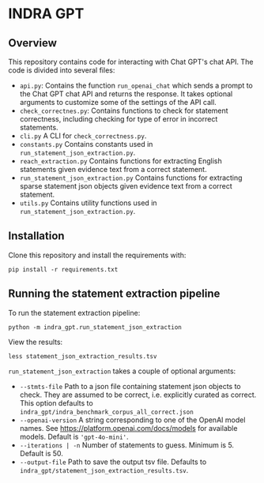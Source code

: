 # INDRA GPT

## Overview

This repository contains code for interacting with Chat GPT's chat API. The code is 
divided into several files:

- `api.py`: Contains the function `run_openai_chat` which sends a prompt to the Chat GPT
  chat API and returns the response. It takes optional arguments to customize some of 
  the settings of the API call.
- `check_correctnes.py`: Contains functions to check for statement correctness, 
  including checking for type of error in incorrect statements.
- `cli.py` A CLI for `check_correctness.py`.
- `constants.py` Contains constants used in `run_statement_json_extraction.py`.
- `reach_extraction.py` Contains functions for extracting English statements given 
  evidence text from a correct statement.
- `run_statement_json_extraction.py` Contains functions for extracting sparse statement 
  json objects given evidence text from a correct statement.
- `utils.py` Contains utility functions used in `run_statement_json_extraction.py`.

## Installation
Clone this repository and install the requirements with:
```shell
pip install -r requirements.txt
```

## Running the statement extraction pipeline

To run the statement extraction pipeline:
```shell
python -m indra_gpt.run_statement_json_extraction
```

View the results:
```shell
less statement_json_extraction_results.tsv
```

`run_statement_json_extraction` takes a couple of optional arguments:

- `--stmts-file` Path to a json file containing statement json objects to check. They
  are assumed to be correct, i.e. explicitly curated as correct. This option defaults to
  `indra_gpt/indra_benchmark_corpus_all_correct.json`
- `--openai-version` A string corresponding to one of the OpenAI model names. See
  https://platform.openai.com/docs/models for available models. Default is
  `'gpt-4o-mini'`.
- `--iterations | -n` Number of statements to guess. Minimum is 5. Default is 50.
- `--output-file` Path to save the output tsv file. Defaults to
  `indra_gpt/statement_json_extraction_results.tsv`.
